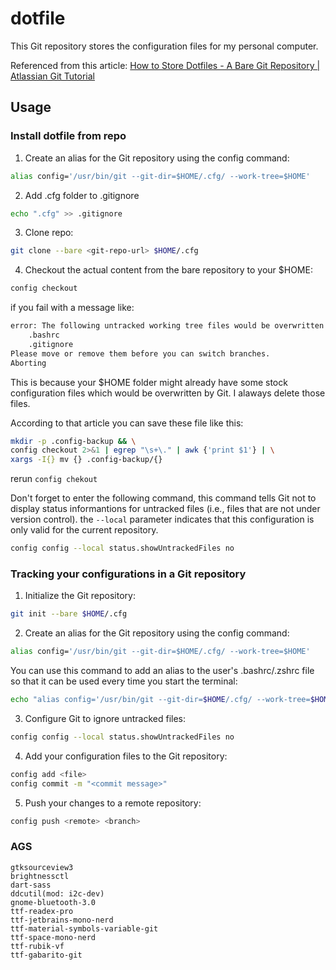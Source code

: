 # dotfile
This Git repository stores the configuration files for my personal computer.

Referenced from this article: [How to Store Dotfiles - A Bare Git Repository | Atlassian Git Tutorial](https://www.atlassian.com/git/tutorials/dotfiles)

## Usage

### Install dotfile from repo

1. Create an alias for the Git repository using the config command:

```bash
alias config='/usr/bin/git --git-dir=$HOME/.cfg/ --work-tree=$HOME'
```

2. Add .cfg folder to .gitignore

```bash
echo ".cfg" >> .gitignore
```

3. Clone repo:

```bash
git clone --bare <git-repo-url> $HOME/.cfg
```

4. Checkout the actual content from the bare repository to your $HOME:

```bash
config checkout
```

if you fail with a message like:

```bash
error: The following untracked working tree files would be overwritten by checkout:
    .bashrc
    .gitignore
Please move or remove them before you can switch branches.
Aborting
```

This is because your $HOME folder might already have some stock configuration files which would be overwritten by Git. I alaways delete those files.

According to that article you can save these file like this:

```bash
mkdir -p .config-backup && \
config checkout 2>&1 | egrep "\s+\." | awk {'print $1'} | \
xargs -I{} mv {} .config-backup/{}
```

rerun `config chekout`

Don't forget to enter the following command, this command tells Git not to display status informantions for untracked files (i.e., files that are not under version control). the `--local` parameter indicates that this configuration is only valid for the current repository.

```bash
config config --local status.showUntrackedFiles no
```

### Tracking your configurations in a Git repository

1. Initialize the Git repository:

```bash
git init --bare $HOME/.cfg
```

2. Create an alias for the Git repository using the config command:

```bash
alias config='/usr/bin/git --git-dir=$HOME/.cfg/ --work-tree=$HOME'
```

You can use this command to add an alias to the user's .bashrc/.zshrc file so that it can be used every time you start the terminal:

```bash
echo "alias config='/usr/bin/git --git-dir=$HOME/.cfg/ --work-tree=$HOME'" >> $HOME/.zshrc
```

3. Configure Git to ignore untracked files:

```bash
config config --local status.showUntrackedFiles no
```

4. Add your configuration files to the Git repository:

```bash
config add <file>
config commit -m "<commit message>"
```

5. Push your changes to a remote repository:

```bash
config push <remote> <branch>
```

### AGS

```console
gtksourceview3
brightnessctl
dart-sass
ddcutil(mod: i2c-dev)
gnome-bluetooth-3.0
ttf-readex-pro
ttf-jetbrains-mono-nerd
ttf-material-symbols-variable-git
ttf-space-mono-nerd
ttf-rubik-vf
ttf-gabarito-git
```

